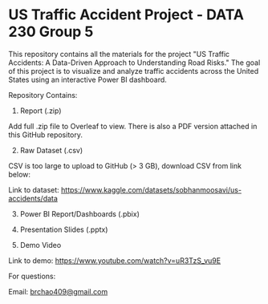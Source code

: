 # US Traffic Accident Project - DATA 230 Group 5

This repository contains all the materials for the project "US Traffic Accidents: A Data-Driven Approach to Understanding Road Risks." The goal of this project is to visualize and analyze traffic accidents across the United States using an interactive Power BI dashboard.

Repository Contains:

1. Report (.zip)

Add full .zip file to Overleaf to view.  There is also a PDF version attached in this GitHub repository.

2. Raw Dataset (.csv)

CSV is too large to upload to GitHub (> 3 GB), download CSV from link below:

Link to dataset: https://www.kaggle.com/datasets/sobhanmoosavi/us-accidents/data 

3. Power BI Report/Dashboards (.pbix)

4. Presentation Slides (.pptx)

5. Demo Video

Link to demo: https://www.youtube.com/watch?v=uR3TzS_vu9E

For questions:

Email: brchao409@gmail.com
